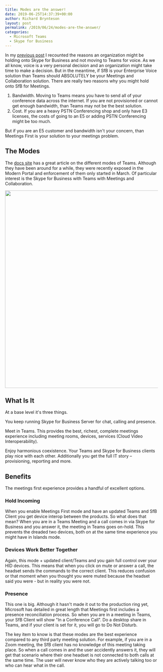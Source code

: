 ```yaml
---
title: Modes are the answer!
date: 2019-06-25T14:37:39+00:00
author: Richard Brynteson
layout: post
permalink: /2019/06/24/modes-are-the-answer/
categories:
  - Microsoft Teams
  - Skype for Business
---
```


In my [previous post](https://theargylemvp.com/2019/06/24/why-not-move/) I recounted the reasons an organization might be holding onto Skype for Business and not moving to Teams for voice.   As we all know, voice is a very personal decision and an organization might take time to make a decision.  But in the meantime, if SfB is your Enterprise Voice solution than Teams should ABSOLUTELY be your Meetings and Collaboration solution.  There are really two reasons why you might hold onto SfB for Meetings.

1. Bandwidth.  Moving to Teams means you have to send all of your conference data across the internet.  If you are not provisioned or cannot get enough bandwidth, than Teams may not be the best solution.
2. Cost.  If you are a heavy PSTN Conferencing shop and only have E3 licenses, the costs of going to an E5 or adding PSTN Conferencing might be too much.

But if you are an E5 customer and bandwidth isn't your concern, than Meetings First is your solution to your meetings problem.

## The Modes

The [docs site](https://docs.microsoft.com/en-us/microsoftteams/upgrade-and-coexistence-of-skypeforbusiness-and-teams) has a great article on the different modes of Teams.  Although they have been around for a while, they were recently exposed in the Modern Portal and enforcement of them only started in March.  Of particular interest is the Skype for Business with Teams with Meetings and Collaboration.

<img src="https://theargylemvp.com/assets/images/modes-image-1.png" width="650" />

## What Is It

At a base level it's three things.

You keep running Skype for Business Server for chat, calling and presence.  

Meet in Teams.  This provides the best, richest, complete meetings experience including meeting rooms, devices, services (Cloud Video Interoperability).

Enjoy harmonious coexistence.  Your Teams and Skype for Business clients play nice with each other.  Additionally you get the full IT story – provisioning, reporting and more.

## Benefits

The meetings first experience provides a handful of excellent options.  

### Hold Incoming

When you enable Meetings First mode and have an updated Teams and SfB Client you get device interop between the products.  So what does that mean?  When you are in a Teams Meeting and a call comes in via Skype for Business and you answer it, the meeting in Teams goes on-hold.  This prevents the dreaded two devices, both on at the same time experience you might have in Islands mode.

### Devices Work Better Together

Again, this mode + updated client/Teams and you gain full control over your HID devices.  This means that when you click on mute or answer a call, the headset sends the commands to the correct client.  This reduces confusion or that moment when you thought you were muted because the headset said you were - but in reality you were not.

### Presence

This one is big.  Although it hasn't made it out to the production ring yet, Microsoft has detailed in great length that Meetings first includes a presence reconciliation process.  So when you are in a meeting in Teams, your SfB Client will show "In a Conference Call".  Do a desktop share in Teams, and if your client is set for it, you will go to Do Not Disturb.

The key item to know is that these modes are the best experience compared to any third party meeting solution.  For example, if you are in a Zoom meeting, the SfB client has no knowledge of this meeting taking place.  So when a call comes in and the user accidently answers it, they will get that scenario where their one headset is not connected to both calls at the same time.  The user will never know who they are actively talking too or who can hear what in the call.

